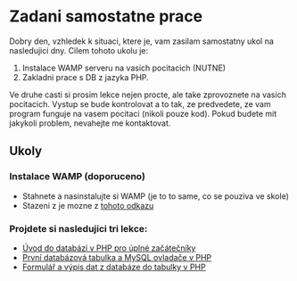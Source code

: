 # Zadani samostatne prace

Dobry den, vzhledek k situaci, ktere je, vam zasilam samostatny ukol na nasledujici dny. Cilem tohoto ukolu je:
1. Instalace WAMP serveru na vasich pocitacich (NUTNE)
2. Zakladni prace s DB z jazyka PHP.

Ve druhe casti si prosim lekce nejen procte, ale take zprovoznete na vasich pocitacich. Vystup se bude kontrolovat a to tak, ze predvedete, ze vam program funguje na vasem pocitaci (nikoli pouze kod). Pokud budete mit jakykoli problem, nevahejte me kontaktovat.

## Ukoly
### Instalace WAMP (doporuceno)
 * Stahnete a nasinstalujte si WAMP (je to to same, co se pouziva ve skole)
 * Stazeni z je mozne z [tohoto odkazu](http://www.wampserver.com/en/#download-wrapper)

### Projdete si nasledujici tri lekce:
 * [Úvod do databází v PHP pro úplné začátečníky](https://www.itnetwork.cz/php/databaze/php-tutorial-databaze-pro-zacatecniky-uvod)
 * [První databázová tabulka a MySQL ovladače v PHP](https://www.itnetwork.cz/php/databaze/php-tutorial-databaze-pro-zacatecniky-prvni-tabulka-mysql-ovladace)
 * [Formulář a výpis dat z databáze do tabulky v PHP](https://www.itnetwork.cz/php/databaze/php-tutorial-databaze-pro-zacatecniky-formular-a-vypis-dat-z-tabulky)